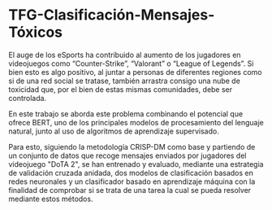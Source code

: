 # TFG-Clasificación-Mensajes-Tóxicos

El auge de los eSports ha contribuido al aumento de los jugadores en videojuegos como “Counter-Strike”, “Valorant” o “League of Legends”. Si bien esto es algo positivo, al juntar a personas de diferentes regiones como si de una red social se tratase, también arrastra consigo una nube de toxicidad que, por el bien de estas mismas comunidades, debe ser controlada.

En este trabajo se aborda este problema combinando el potencial que ofrece BERT, uno de los principales modelos de procesamiento del lenguaje natural, junto al uso de algoritmos de aprendizaje supervisado.

Para esto, siguiendo la metodología CRISP-DM como base y partiendo de un conjunto de datos que recoge mensajes enviados por jugadores del videojuego "DoTA 2", se han entrenado y evaluado, mediante una estrategia de validación cruzada anidada, dos modelos de clasificación basados en redes neuronales y un clasificador basado en aprendizaje máquina con la finalidad de comprobar si se trata de una tarea la cual se pueda resolver mediante estos métodos.
